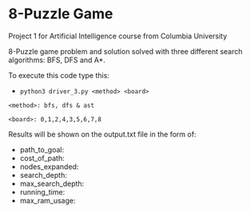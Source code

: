 # 8-Puzzle Game
Project 1 for Artificial Intelligence course from Columbia University

8-Puzzle game problem and solution solved with three different search algorithms: BFS, DFS and A*.

To execute this code type this:

- `python3 driver_3.py <method> <board>`

`<method>: bfs, dfs & ast`

`<board>: 0,1,2,4,3,5,6,7,8`

Results will be shown on the output.txt file in the form of:

- path_to_goal:
- cost_of_path:
- nodes_expanded: 
- search_depth: 
- max_search_depth: 
- running_time: 
- max_ram_usage: 
